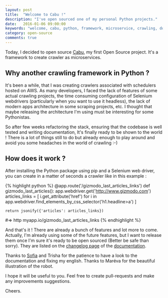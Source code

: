 ```yaml
---
layout: post
title:  "Welcome to Cabu !"
description: "I've open sourced one of my personal Python projects."
date:   2016-01-06 09:00:00
keywords: "welcome, cabu, python, framework, microservice, crawling, docker"
category: open-source
comments: true
---
```


Today, I decided to open source [Cabu][cabu], my first Open Source project.
It's a framework to create crawler as microservices.

<h2>Why another crawling framework in Python ?</h2>

It's been a while, that I was creating crawlers associated with schedulers
hosted on AWS. As many developers, I faced the lack of features of some actual
crawling projects, the time consuming configuration of Selenium webdrivers
(particularly when you want to use it headless), the lack of modern apps
architecture in some scraping projects, etc. I thought that maybe releasing the
architecture I'm using must be interesting for some Pythonistas.

So after few weeks refactoring the stack, ensuring that the codebase is well
tested and writing documentation, It's finally ready to be shown to the world !
There is a lot of things still to do but already enough to play around and avoid
you some headaches in the world of crawling :-)

<h2>How does it work ?</h2>

After installing the Python package using pip and a Selenium web driver, you can
create in a matter of seconds a crawler like in this example :

{% highlight python %}
@app.route('/gizmodo_last_articles_links')
def gizmodo_last_articles():
    app.webdriver.get('http://www.gizmodo.com')
    articles_links = [
        i.get_attribute('href') for i in app.webdriver.find_elements_by_css_selector('h1.headline>a')
    ]

    return jsonify({'articles': articles_links})

#=> http myapp.io/gizmodo_last_articles_links
{% endhighlight %}

And that's it !
There are already a bunch of features and lot more to come.
Actually, I'm already using some of the future features, but I want to release
them once I'm sure it's ready to be open sourced (Better be safe than sorry).
They are listed on the [changelog page][changelog] of the
[documentation][documentation].

Thanks to [Sofia][sofia-github] and Trisha for the patience to have a look to the
documentation and fixing my english.
Thanks to Maréva for the beautiful illustration of the robot.

I hope it will be useful to you. Feel free to create pull-requests and make any
improvements suggestions.

Cheers.


[cabu]:          https://github.com/thylong/cabu
[changelog]:     https://cabu.readthedocs.org/en/latest/changelog.html
[documentation]: https://cabu.readthedocs.org/en/latest/index.html
[sofia-github]:  https://github.com/sofiama

